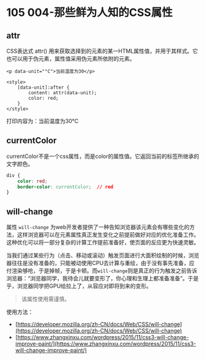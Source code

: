 # 105 004-那些鲜为人知的CSS属性

## attr

CSS表达式 attr\(\) 用来获取选择到的元素的某一HTML属性值，并用于其样式。它也可以用于伪元素，属性值采用伪元素所依附的元素。

```markup
<p data-unit="°C">当前温度为30</p>

<style>
    [data-unit]:after {
        content: attr(data-unit);
        color: red;
    }
</style>
```

打印内容为：当前温度为30°C

## currentColor

currentColor不是一个css属性，而是color的属性值。它返回当前的标签所继承的文字颜色。

```css
div {
    color: red;
    border-color: currentColor;  // red
}
```

## will-change

属性 `will-change` 为web开发者提供了一种告知浏览器该元素会有哪些变化的方法，这样浏览器可以在元素属性真正发生变化之前提前做好对应的优化准备工作。 这种优化可以将一部分复杂的计算工作提前准备好，使页面的反应更为快速灵敏。

当我们通过某些行为（点击、移动或滚动）触发页面进行大面积绘制的时候，浏览器往往是没有准备的，只能被动使用CPU去计算与重绘，由于没有事先准备，应付渲染够呛，于是掉帧，于是卡顿。而`will-change`则是真正的行为触发之前告诉浏览器：“浏览器同学，我待会儿就要变形了，你心理和生理上都准备准备”。于是乎，浏览器同学把GPU给拉上了，从容应对即将到来的变形。

> 该属性使用需谨慎。

使用方法：

* [https://developer.mozilla.org/zh-CN/docs/Web/CSS/will-change](https://developer.mozilla.org/zh-CN/docs/Web/CSS/will-change)
* [https://www.zhangxinxu.com/wordpress/2015/11/css3-will-change-improve-paint/](https://www.zhangxinxu.com/wordpress/2015/11/css3-will-change-improve-paint/)

